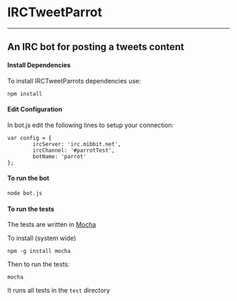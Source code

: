# IRCTweetParrot
***

## An IRC bot for posting a tweets content

#### Install Dependencies
To install IRCTweetParrots dependencies use:

	npm install

#### Edit Configuration
In bot.js edit the following lines to setup your connection:

	var config = {
	        ircServer: 'irc.mibbit.net',
	        ircChannel: '#parrotTest',
	        botName: 'parrot'
	};
	
#### To run the bot
	node bot.js
	
#### To run the tests

The tests are written in [Mocha](http://visionmedia.github.com/mocha/)

To install (system wide)

	npm -g install mocha
	
Then to run the tests:

	mocha
	
It runs all tests in the `test` directory

